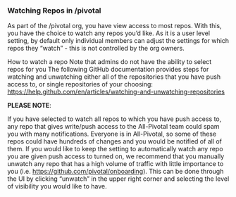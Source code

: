 ### Watching Repos in /pivotal

As part of the /pivotal org, you have view access to most repos. With this, you have the choice to watch any repos you’d like.  As it is a user level setting, by default only individual members can adjust the settings for which repos they “watch” - this is not controlled by the org owners. 

How to watch a repo
Note that admins do not have the ability to select repos for you
The following GitHub documentation provides steps for watching and unwatching either all of the repositories that you have push access to, or single repositories of your choosing:
https://help.github.com/en/articles/watching-and-unwatching-repositories


__PLEASE NOTE__:

If you have selected to watch all repos to which you have push access to, any repo that gives write/push access to the All-Pivotal team could spam you with many notifications. Everyone is in All-Pivotal, so some of these repos could have hundreds of changes and you would be notified of all of them. 
If you would like to keep the setting to automatically watch any repo you are given push access to turned on, we recommend that you manually unwatch any repo that has a high volume of traffic with little importance to you (i.e. https://github.com/pivotal/onboarding).  This can be done through the UI by clicking “unwatch” in the upper right corner and selecting the level of visibility you would like to have. 
